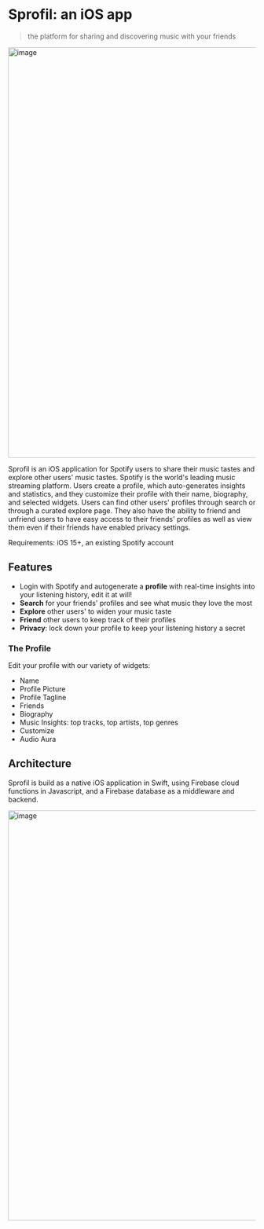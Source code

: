 # Sprofil: an iOS app

> the platform for sharing and discovering music with your friends

<img width="836" alt="image" src="https://github.com/TGNYC/Sprofil-App/assets/18518375/ab2a3de1-deff-485b-8c04-bec82af3abae">


Sprofil is an iOS application for Spotify users to share their music tastes and explore other users' music tastes. Spotify is the world's leading music streaming platform. Users create a profile, which auto-generates insights and statistics, and they customize their profile with their name, biography, and selected widgets. Users can find other users' profiles through search or through a curated explore page. They also have the ability to friend and unfriend users to have easy access to their friends' profiles as well as view them even if their friends have enabled privacy settings.

Requirements: iOS 15+, an existing Spotify account

## Features

- Login with Spotify and autogenerate a **profile** with real-time insights into your listening history, edit it at will!
- **Search** for your friends' profiles and see what music they love the most
- **Explore** other users' to widen your music taste
- **Friend** other users to keep track of their profiles
- **Privacy**: lock down your profile to keep your listening history a secret

### The Profile

Edit your profile with our variety of widgets:
- Name
- Profile Picture
- Profile Tagline
- Friends
- Biography
- Music Insights: top tracks, top artists, top genres
- Customize
- Audio Aura

## Architecture

Sprofil is build as a native iOS application in Swift, using Firebase cloud functions in Javascript, and a Firebase database as a middleware and backend.

<img width="835" alt="image" src="https://github.com/TGNYC/Sprofil-App/assets/18518375/794c951e-22e5-46c5-ad91-99963a6ac8c5">

